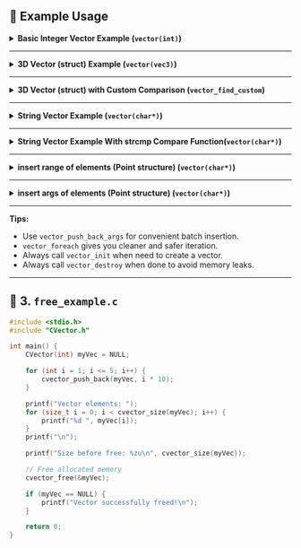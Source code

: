 ## 🌟 Example Usage


<details>
<summary> <strong>Basic Integer Vector Example (<code>vector(int)</code>)</strong></summary>

```c
#include "CVector.h"

int main(void)
{
    // 1. Define and initialize the vector.
    vector(int) vec;
    vector_init(vec);

    // 2. Add elements (one by one and in bulk)
    vector_push_back(vec, 5);
    vector_push_back(vec, 12);
    vector_push_back(vec, 13);
    vector_push_back_args(vec, 7, 24, 25); // Multiple insert

    // 3. Iterate and print elements
    vector_foreach(vec, item) {
        printf("%d ", *item); // 5 12 13 7 24 25
    }
    printf("\n");

    // 4. Get vector size and capacity
    int size = vector_size(vec);
    int capacity = vector_capacity(vec);
    printf("\nvector size: %d | vector_capacity: %d\n", size, capacity);

    // 5. Shrink capacity to fit size exactly
    vector_shrink_to_fit(vec);
    size = vector_size(vec);
    capacity = vector_capacity(vec);
    printf("after shrink to fit:\nvector size: %d | vector_capacity: %d\n", size, capacity);

    // 6. Find index of an element (binary search)
    int index = vector_find(vec, 24); // 4
    printf("binary search of 24 index: %d\n", index);

    // 7. Access a value at a certain index
    int value_at = vector_at(vec, 2); // 13
    printf("vector_at(vec,2) =  %d\n", value_at);

    // 8. Clear the vector and check if it's empty
    vector_clear(vec);
    if(vector_empty(vec))
        printf("vector is empty\n");

    // 9. Clean up memory
    vector_destroy(vec);

    return 0;
}
```

```bash
Output:
5 12 13 7 24 25 

vector size: 6 | vector_capacity: 8

after shrink to fit:
vector size: 6 | vector_capacity: 6

binary search of 24 index: 4

vector_at(vec,2) =  13

vector is empty
```
</details>

---



<details>
<summary><strong>3D Vector (struct)  Example (<code>vector(vec3)</code>)</strong></summary>

This example demonstrates how to create a vector of 3D points, push elements, iterate, and clean up:

```c
#include "CVector.h"

typedef struct {
    float x, y, z;
} vec3;

int main(void) {
    vector(vec3) container;
    vector_init(container); // Initialize before use!

    vec3 a = {3.2, 2.1, 33.59};
    vec3 b = {0.0, 0.0, 0.0};

    vector_push_back(container, a);
    vector_push_back(container, b);

    // Push multiple elements at once (batch insert)
    vector_push_back_args(container, {1,2,3}, {1,2,4}, {1,2,32});

    // Clean and safe iteration with vector_foreach
    vector_foreach(container, p) {
        printf("(%.2f, %.2f, %.2f)\n", p->x, p->y, p->z);
    }

    // Or use classic indexing:
    // for(int i = 0; i < vector_size(container); i++)
    //     printf("(%.2f, %.2f, %.2f)\n", container.data[i].x, container.data[i].y, container.data[i].z);

    vector_destroy(container); // Always destroy to avoid leaks!
    return 0;
}
```
**Output:**
```
(3.20, 2.10, 33.59)
(0.00, 0.00, 0.00)
(1.00, 2.00, 3.00)
(1.00, 2.00, 4.00)
(1.00, 2.00, 32.00)
```
</details>

---

<details>
<summary><strong>3D Vector (struct) with Custom Comparison (<code>vector_find_custom</code>)</strong></summary>

Find the index of a struct using your own comparison function:

```c
#include "CVector.h"

typedef struct {
    float x, y, z;
} vec3;

int compare_func(vec3 a, vec3 b) {
    return a.x == b.x && a.y == b.y && a.z == b.z;
}

void printVec3(vec3 a) {
    printf("(%.2f, %.2f, %.2f): ", a.x, a.y, a.z);
}

int main(void) {
    vector(vec3) container;
    vector_init(container);

    vec3 a = {3.2, 2.1, 33.59}, b = {0,0,0}, c = {1.2,3.4,5.6}, d = {33.1,96.28,-45.6};
    vector_push_back(container, a);
    vector_push_back(container, b);
    vector_push_back_args(container, c, d, {11.4,12.64,-45635.12});

    int idx = vector_find_custom(container, ((vec3){1.2, 3.4, 5.6}), compare_func);

    printVec3((vec3){1.2, 3.4, 5.6});
    printf("linear search index: %d\n", idx);

    vector_destroy(container);
    return 0;
}
```
**Output:**
```
(1.20, 3.40, 5.60): linear search index: 2
```
</details>

---

<details>
<summary><strong>String Vector Example (<code>vector(char*)</code>)</strong></summary>

This shows how to work with a vector of C-strings:

```c
#include "CVector.h"

typedef const char* string;

int main(void) {
    vector(string) vec;
    vector_init(vec);

    vector_push_back(vec, "hello");
    vector_push_back(vec, "world");
    vector_push_back_args(vec, "just", "simple", "vector");

    vector_foreach(vec, item)
        printf("%s\n", *item);

    vector_destroy(vec);
    return 0;
}
```
**Output:**
```
hello
world
just
simple
vector
```
</details>

---

<details>
<summary><strong>String Vector Example With strcmp Compare Function(<code>vector(char*)</code>)</strong></summary>

This shows how to work with a vector of C-strings:

```c
#include "CVector.h"
#include<string.h> // for strcmp


typedef const char *string;
int str_eq(string a, string b) { // function to compare string and returns true or false with int value.
    return strcmp(a, b) == 0;
}

int main(void) {
    vector(string) vec;
    vector_init(vec);

    vector_push_back(vec, "hello");
    vector_push_back(vec, "world");
    vector_push_back_args(vec, "just", "simple", "vector");

    vector_foreach(vec, item)
        printf("%s, ", *item);
    printf("\n\n");

    int index = vector_find_custom(vec, "just", str_eq); // using str_eq function to compare str_eq("just", vector_contents)
    printf("'just' index: %d\n",index);
    vector_destroy(vec);
    return 0;
}
```
**Output:**
```
hello, world, just, simple, vector, 

'just' index: 2
```
</details>

---

<details>
<summary><strong>insert range of elements (Point structure) (<code>vector(char*)</code>)</strong></summary>

```c
#include "CVector.h"
typedef struct {
    int x;
    int y;
} Point;

int main(void) {
    vector(Point) vec;
    vector_init(vec);
   
    Point a = {1,2};
    vector_push_back(vec,a); 
    vector_push_back(vec, ( (Point) {.x = 12, .y = 34}) );
    vector_push_back(vec, ( (Point) {.x = 45, .y = 56}) ); 
    
    vector_foreach(vec, item)
        printf("(%d, %d)\n", item->x, item->y);
    
    printf("---\n");

    Point points[] = {{.x = 3, .y =5} , {.x = -31, .y = -52}}; 
    vector_insert_range(vec, 1, points, 2); // inserts elements to index 1
    
    vector_foreach(vec, item)
        printf("(%d, %d)\n", item->x, item->y);

    vector_destroy(vec);
    return 0;
}
```
**Output:**
```
(1, 2)  
(12, 34)
(45, 56)
---     
(1, 2)
(3, 5)
(-31, -52)
(12, 34)
(45, 56)
```
</details>

---

<details>
<summary><strong>insert args of elements (Point structure) (<code>vector(char*)</code>)</strong></summary>

```c
#include "CVector.h"
typedef struct {
    int x;
    int y;
} Point;

int main(void) {
    vector(Point) vec;
    vector_init(vec);
   
    vector_push_back(vec, ( (Point) {.x = 12, .y = 34}) );
    vector_push_back(vec, ( (Point) {.x = 45, .y = 56}) ); 
    
    vector_foreach(vec, item)
        printf("(%d, %d)\n", item->x, item->y);
    
    printf("\n---\n");

    vector_insert_args(vec, 1 , {1,2}, {3,4});

    vector_foreach(vec, item)
        printf("(%d, %d)\n", item->x, item->y);

    vector_destroy(vec);
    return 0;
}
```
**Output:**
```
(12, 34)
(45, 56)
---
(12, 34)
(1, 2)
(3, 4)
(45, 56)
```
</details>

---

**Tips:**  
- Use `vector_push_back_args` for convenient batch insertion.  
- `vector_foreach` gives you cleaner and safer iteration.
- Always call `vector_init` when need to create a vector. 
- Always call `vector_destroy` when done to avoid memory leaks.

---

## 📌 3. `free_example.c`

```c
#include <stdio.h>
#include "CVector.h"

int main() {
    CVector(int) myVec = NULL;

    for (int i = 1; i <= 5; i++) {
        cvector_push_back(myVec, i * 10);
    }

    printf("Vector elements: ");
    for (size_t i = 0; i < cvector_size(myVec); i++) {
        printf("%d ", myVec[i]);
    }
    printf("\n");

    printf("Size before free: %zu\n", cvector_size(myVec));

    // Free allocated memory
    cvector_free(&myVec);

    if (myVec == NULL) {
        printf("Vector successfully freed!\n");
    }

    return 0;
}
